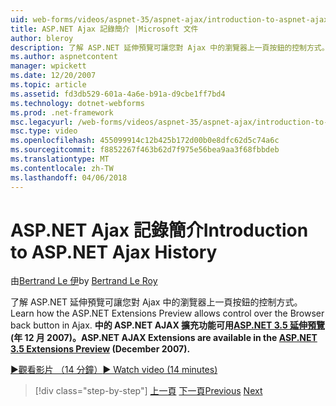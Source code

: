 ```yaml
---
uid: web-forms/videos/aspnet-35/aspnet-ajax/introduction-to-aspnet-ajax-history
title: ASP.NET Ajax 記錄簡介 |Microsoft 文件
author: bleroy
description: 了解 ASP.NET 延伸預覽可讓您對 Ajax 中的瀏覽器上一頁按鈕的控制方式。 ASP.NET AJAX 擴充功能可用在 ASP.NET 3.5 Extens...
ms.author: aspnetcontent
manager: wpickett
ms.date: 12/20/2007
ms.topic: article
ms.assetid: fd3db529-601a-4a6e-b91a-d9cbe1ff7bd4
ms.technology: dotnet-webforms
ms.prod: .net-framework
msc.legacyurl: /web-forms/videos/aspnet-35/aspnet-ajax/introduction-to-aspnet-ajax-history
msc.type: video
ms.openlocfilehash: 455099914c12b425b172d00b0e8dfc62d5c74a6c
ms.sourcegitcommit: f8852267f463b62d7f975e56bea9aa3f68fbbdeb
ms.translationtype: MT
ms.contentlocale: zh-TW
ms.lasthandoff: 04/06/2018
---
```

<a name="introduction-to-aspnet-ajax-history"></a><span data-ttu-id="d03bd-104">ASP.NET Ajax 記錄簡介</span><span class="sxs-lookup"><span data-stu-id="d03bd-104">Introduction to ASP.NET Ajax History</span></span>
====================
<span data-ttu-id="d03bd-105">由[Bertrand Le 伊](https://github.com/bleroy)</span><span class="sxs-lookup"><span data-stu-id="d03bd-105">by [Bertrand Le Roy](https://github.com/bleroy)</span></span>

<span data-ttu-id="d03bd-106">了解 ASP.NET 延伸預覽可讓您對 Ajax 中的瀏覽器上一頁按鈕的控制方式。</span><span class="sxs-lookup"><span data-stu-id="d03bd-106">Learn how the ASP.NET Extensions Preview allows control over the Browser back button in Ajax.</span></span> <span data-ttu-id="d03bd-107">**中的 ASP.NET AJAX 擴充功能可用[ASP.NET 3.5 延伸預覽](https://www.asp.net/downloads/35-sp1#find)(年 12 月 2007)。**</span><span class="sxs-lookup"><span data-stu-id="d03bd-107">**ASP.NET AJAX Extensions are available in the [ASP.NET 3.5 Extensions Preview](https://www.asp.net/downloads/35-sp1#find) (December 2007).**</span></span>

[<span data-ttu-id="d03bd-108">&#9654;觀看影片 （14 分鐘）</span><span class="sxs-lookup"><span data-stu-id="d03bd-108">&#9654; Watch video (14 minutes)</span></span>](https://channel9.msdn.com/Blogs/ASP-NET-Site-Videos/introduction-to-aspnet-ajax-history)

> [!div class="step-by-step"]
> <span data-ttu-id="d03bd-109">[上一頁](adonet-data-services-with-aspnet-ajax-support.md)
> [下一頁](using-script-combining-to-improve-ajax-performance.md)</span><span class="sxs-lookup"><span data-stu-id="d03bd-109">[Previous](adonet-data-services-with-aspnet-ajax-support.md)
[Next](using-script-combining-to-improve-ajax-performance.md)</span></span>
